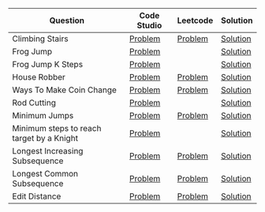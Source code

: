 | Question                                  | Code Studio                                                                                              | Leetcode                                                                | Solution                                         |
| ----------------------------------------- | -------------------------------------------------------------------------------------------------------- | ----------------------------------------------------------------------- | ------------------------------------------------ |
| Climbing Stairs                           | [Problem](https://www.codingninjas.com/studio/problems/count-ways-to-reach-nth-stairs_798650)            | [Problem](https://leetcode.com/problems/climbing-stairs)                | [Solution](ClimbStairs.java)                     |
| Frog Jump                                 | [Problem](https://www.codingninjas.com/studio/problems/frog-jump_3621012)                                |                                                                         | [Solution](FrogJump.java)                        |
| Frog Jump K Steps                         | [Problem](https://www.codingninjas.com/studio/problems/minimal-cost_8180930)                             |                                                                         | [Solution](FrogJumpKSteps.java)                  |
| House Robber                              | [Problem](https://www.codingninjas.com/studio/problems/loot-houses_630510)                               | [Problem](https://leetcode.com/problems/house-robber)                   | [Solution](HouseRobber.java)                     |
| Ways To Make Coin Change                  | [Problem](https://www.codingninjas.com/studio/problems/630471)                                           | [Problem](https://leetcode.com/problems/coin-change-ii)                 | [Solution](TotalWaysCoinChange.java)             |
| Rod Cutting                               | [Problem](https://www.codingninjas.com/studio/problems/rod-cutting-problem_800284)                       |                                                                         | [Solution](RodCutting.java)                      |
| Minimum Jumps                             | [Problem](https://www.codingninjas.com/studio/problems/minimum-jumps_1062693)                            | [Problem](https://leetcode.com/problems/jump-game-ii)                   | [Solution](MininumJumpToReachEnd.java)           |
| Minimum steps to reach target by a Knight | [Problem](https://www.codingninjas.com/studio/problems/minimum-steps-to-reach-target-by-a-knight_893050) |                                                                         | [Solution](MinimumStepsToReachTargetKnight.java) |
| Longest Increasing Subsequence            | [Problem](https://www.codingninjas.com/studio/problems/630459)                                           | [Problem](https://leetcode.com/problems/longest-increasing-subsequence) | [Solution](LongestIncreasingSubsequence.java)    |
| Longest Common Subsequence                | [Problem](https://www.codingninjas.com/studio/problems/624879)                                           | [Problem](https://leetcode.com/problems/longest-common-subsequence)     | [Solution](LongestCommonSubSequence.java)        |
| Edit Distance                             | [Problem](https://www.codingninjas.com/studio/problems/630420)                                           | [Problem](https://leetcode.com/problems/edit-distance)                  | [Solution](EditDistance.java)                    |

